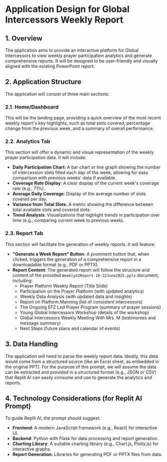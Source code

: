 # Application Design for Global Intercessors Weekly Report

## 1. Overview

The application aims to provide an interactive platform for Global Intercessors to view weekly prayer participation analytics and generate comprehensive reports. It will be designed to be user-friendly and visually aligned with the existing PowerPoint report.

## 2. Application Structure

The application will consist of three main sections:

### 2.1. Home/Dashboard

This will be the landing page, providing a quick overview of the most recent weekly report's key highlights, such as total slots covered, percentage change from the previous week, and a summary of overall performance.

### 2.2. Analytics Tab

This section will offer a dynamic and visual representation of the weekly prayer participation data. It will include:

*   **Daily Participation Chart**: A bar chart or line graph showing the number of intercession slots filled each day of the week, allowing for easy comparison with previous weeks' data if available.
*   **Coverage Rate Display**: A clear display of the current week's coverage rate (e.g., 71%).
*   **Average Daily Coverage**: Display of the average number of slots covered per day.
*   **Variance from Total Slots**: A metric showing the difference between total available slots and covered slots.
*   **Trend Analysis**: Visualizations that highlight trends in participation over time (e.g., comparing current week to previous week).

### 2.3. Report Tab

This section will facilitate the generation of weekly reports. It will feature:

*   **"Generate a Week Report" Button**: A prominent button that, when clicked, triggers the generation of a comprehensive report in a downloadable format (e.g., PDF or PPTX).
*   **Report Content**: The generated report will follow the structure and content of the provided `WeeklyGIReport-16-22June2025.pptx` document, including:
    *   Prayer Platform Weekly Report (Title Slide)
    *   Participation on the Prayer Platform (with updated analytics)
    *   Weekly Data Analysis (with updated data and insights)
    *   Report on Platform Manning (list of consistent intercessors)
    *   The Ongoing EFZ Led Prayer Program (summary of prayer sessions)
    *   Young Global Intercessors Workshop (details of the workshop)
    *   Global Intercessors Weekly Meeting With Mrs. M (testimonies and message summary)
    *   Next Steps (future plans and calendar of events)

## 3. Data Handling

The application will need to parse the weekly report data. Ideally, this data would come from a structured source (like an Excel sheet, as embedded in the original PPT). For the purpose of this prompt, we will assume the data can be extracted and provided in a structured format (e.g., JSON or CSV) that Replit AI can easily consume and use to generate the analytics and reports.

## 4. Technology Considerations (for Replit AI Prompt)

To guide Replit AI, the prompt should suggest:

*   **Frontend**: A modern JavaScript framework (e.g., React) for interactive UI.
*   **Backend**: Python with Flask for data processing and report generation.
*   **Charting Library**: A suitable charting library (e.g., Chart.js, Plotly.js) for interactive graphs.
*   **Report Generation**: Libraries for generating PDF or PPTX files from data.



